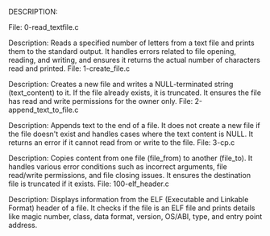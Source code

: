 DESCRIPTION:

File: 0-read_textfile.c

Description: Reads a specified number of letters from a text file and prints them to the standard output. It handles errors related to file opening, reading, and writing, and ensures it returns the actual number of characters read and printed.
File: 1-create_file.c

Description: Creates a new file and writes a NULL-terminated string (text_content) to it. If the file already exists, it is truncated. It ensures the file has read and write permissions for the owner only.
File: 2-append_text_to_file.c

Description: Appends text to the end of a file. It does not create a new file if the file doesn't exist and handles cases where the text content is NULL. It returns an error if it cannot read from or write to the file.
File: 3-cp.c

Description: Copies content from one file (file_from) to another (file_to). It handles various error conditions such as incorrect arguments, file read/write permissions, and file closing issues. It ensures the destination file is truncated if it exists.
File: 100-elf_header.c

Description: Displays information from the ELF (Executable and Linkable Format) header of a file. It checks if the file is an ELF file and prints details like magic number, class, data format, version, OS/ABI, type, and entry point address.

